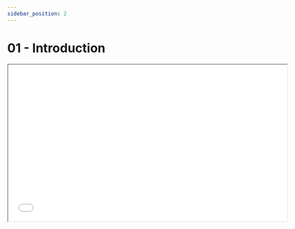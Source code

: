 ```yaml
---
sidebar_position: 2
---
```


# 01 - Introduction

<iframe src="/slides/01" width="640" height="360"></iframe>

